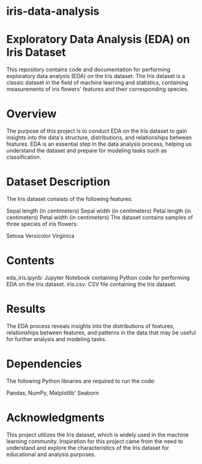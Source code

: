 # iris-data-analysis




# Exploratory Data Analysis (EDA) on Iris Dataset
This repository contains code and documentation for performing exploratory data analysis (EDA) on the Iris dataset. The Iris dataset is a classic dataset in the field of machine learning and statistics, containing measurements of iris flowers' features and their corresponding species.

# Overview
The purpose of this project is to conduct EDA on the Iris dataset to gain insights into the data's structure, distributions, and relationships between features. EDA is an essential step in the data analysis process, helping us understand the dataset and prepare for modeling tasks such as classification.

# Dataset Description
The Iris dataset consists of the following features:

Sepal length (in centimeters)
Sepal width (in centimeters)
Petal length (in centimeters)
Petal width (in centimeters)
The dataset contains samples of three species of iris flowers:

Setosa
Versicolor
Virginica

# Contents
eda_iris.ipynb: Jupyter Notebook containing Python code for performing EDA on the Iris dataset.
iris.csv: CSV file containing the Iris dataset.

# Results
The EDA process reveals insights into the distributions of features, relationships between features, and patterns in the data that may be useful for further analysis and modeling tasks.

# Dependencies
The following Python libraries are required to run the code:

Pandas,
NumPy,
Matplotlib'
Seaborn


# Acknowledgments
This project utilizes the Iris dataset, which is widely used in the machine learning community.
Inspiration for this project came from the need to understand and explore the characteristics of the Iris dataset for educational and analysis purposes.
